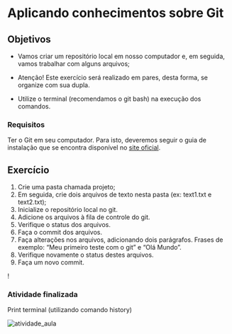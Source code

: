 <h1> Aplicando conhecimentos sobre Git </h2>

<h2>Objetivos</h2>

- Vamos criar um repositório local em nosso computador e, em seguida, vamos trabalhar com alguns arquivos;

- Atenção! Este exercício será realizado em pares, desta forma, se organize com sua dupla.

- Utilize o terminal (recomendamos o git bash) na execução dos comandos.
<h3>Requisitos</h3>
Ter o Git em seu computador. Para isto, deveremos seguir o guia de instalação que se encontra disponível no <a href="https://git-scm.com/downloads.">site oficial</a>.


<h2>Exercício</h2>

<ol>
<li>Crie uma pasta chamada projeto;
<li>Em seguida, crie dois arquivos de texto nesta pasta (ex: text1.txt e text2.txt);
<li>Inicialize o repositório local no git.
<li>Adicione os arquivos à fila de controle do git.
<li>Verifique o status dos arquivos.
<li>Faça o commit dos arquivos.
<li>Faça alterações nos arquivos, adicionando dois parágrafos. Frases de exemplo: “Meu primeiro teste com o git” e “Olá Mundo”.
<li>Verifique novamente o status destes arquivos.
<li>Faça um novo commit.
</ol>!

<h3>Atividade finalizada</h3>


Print terminal (utilizando comando history)

![atividade_aula](https://user-images.githubusercontent.com/16105546/157788093-50cbfce4-eb90-4de5-90e7-4d60a057d082.png)


